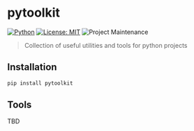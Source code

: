 # pytoolkit

[![Python](https://img.shields.io/badge/Python-3.6%20%7C%203.7%20%7C%203.8-green.svg)](https://www.python.org/)
[![License: MIT](https://img.shields.io/badge/License-MIT-yellow.svg)](https://opensource.org/licenses/MIT)
![Project Maintenance](https://img.shields.io/badge/maintainer-Dennis%20Muth%20%40HazardDede-blue.svg)


> Collection of useful utilities and tools for python projects

## Installation

```bash
pip install pytoolkit
```

## Tools

TBD